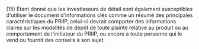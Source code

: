 (15) Étant donné que les investisseurs de détail sont également susceptibles d'utiliser le document d'informations clés comme un résumé des principales caractéristiques du PRIIP, celui-ci devrait comporter des informations claires sur les modalités de dépôt de toute plainte relative au produit ou au comportement de l'initiateur du PRIIP, ou encore à toute personne qui le vend ou fournit des conseils à son sujet.